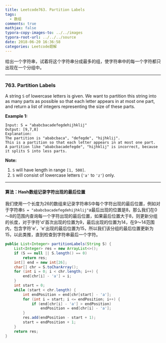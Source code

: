 ```yaml
---
title: Leetcode763. Partition Labels
tags:
  - 数组
comments: true
mathjax: false
typora-copy-images-to: ../../images
typora-root-url: ../../../source
date: 2018-06-20 16:36:58
categories: Leetcode题解
---
```


给出一个字符串，试着将这个字符串分成最多的组，使字符串中的每一个字符都只出现在一个分组中。

<!-- more -->

---

### 763. Partition Labels

A string `S` of lowercase letters is given. We want to partition this string into as many parts as possible so that each letter appears in at most one part, and return a list of integers representing the size of these parts.

**Example 1:**

```
Input: S = "ababcbacadefegdehijhklij"
Output: [9,7,8]
Explanation:
The partition is "ababcbaca", "defegde", "hijhklij".
This is a partition so that each letter appears in at most one part.
A partition like "ababcbacadefegde", "hijhklij" is incorrect, because it splits S into less parts.
```

**Note:**

1. `S` will have length in range `[1, 500]`.
2. `S` will consist of lowercase letters (`'a'` to `'z'`) only.

---

#### 算法：Hash数组记录字符出现的最后位置

我们使用一个长度为26的数组来记录字符串S中每个字符出现的最后位置，例如对于字符串`S = "ababcbacadefegdehijhklij"`a最后出现的位置是8，那么我们在0～8的范围内查询每一个字符出现的最后位置，如果最后位置大于8，则更新分组的长度，对于字符'd'首次出现的位置为9，最后出现的位置为14，在9～14范围内，包含字符'e'，'e'出现的最后位置为15，所以我们该分组的最后位置更新为15，以此类推，直到检查到字符串最后一个字符。

```java
public List<Integer> partitionLabels(String S) {
    List<Integer> res = new ArrayList<>();
    if (S == null || S.length() == 0)
        return res;
    int[] end = new int[26];
    char[] chr = S.toCharArray();
    for (int i = 0; i < chr.length; i++) {
        end[chr[i] - 'a'] = i;
    }
    int start = 0;
    while (start < chr.length) {
        int endPosition = end[chr[start] - 'a'];
        for (int i = start; i <= endPosition; i++) {
            if (end[chr[i] - 'a'] > endPosition)
                endPosition = end[chr[i] - 'a'];
        }
        res.add(endPosition - start + 1);
        start = endPosition + 1;
    }
    return res;
}
```

